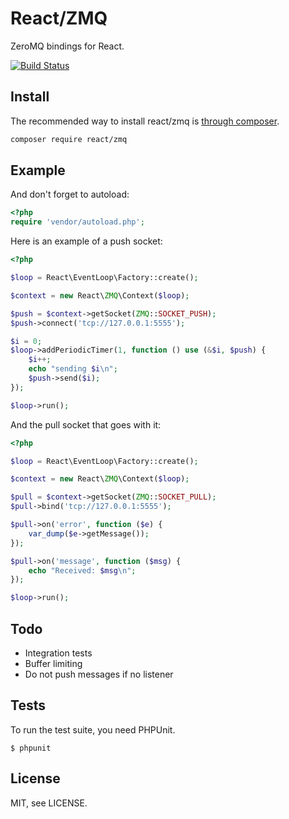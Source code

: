 # React/ZMQ

ZeroMQ bindings for React.

[![Build Status](https://secure.travis-ci.org/reactphp/zmq.png?branch=master)](http://travis-ci.org/reactphp/zmq)

## Install

The recommended way to install react/zmq is [through composer](http://getcomposer.org).

```bash
composer require react/zmq
```

## Example

And don't forget to autoload:

```php
<?php
require 'vendor/autoload.php';
```

Here is an example of a push socket:

```php
<?php

$loop = React\EventLoop\Factory::create();

$context = new React\ZMQ\Context($loop);

$push = $context->getSocket(ZMQ::SOCKET_PUSH);
$push->connect('tcp://127.0.0.1:5555');

$i = 0;
$loop->addPeriodicTimer(1, function () use (&$i, $push) {
    $i++;
    echo "sending $i\n";
    $push->send($i);
});

$loop->run();
```

And the pull socket that goes with it:

```php
<?php

$loop = React\EventLoop\Factory::create();

$context = new React\ZMQ\Context($loop);

$pull = $context->getSocket(ZMQ::SOCKET_PULL);
$pull->bind('tcp://127.0.0.1:5555');

$pull->on('error', function ($e) {
    var_dump($e->getMessage());
});

$pull->on('message', function ($msg) {
    echo "Received: $msg\n";
});

$loop->run();
```

## Todo

* Integration tests
* Buffer limiting
* Do not push messages if no listener

## Tests

To run the test suite, you need PHPUnit.

    $ phpunit

## License

MIT, see LICENSE.
